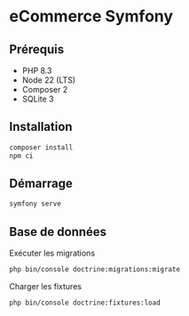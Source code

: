 # eCommerce Symfony

## Prérequis
- PHP 8.3
- Node 22 (LTS)
- Composer 2
- SQLite 3

## Installation
```bash
composer install
npm ci
```

## Démarrage
```bash
symfony serve
```

## Base de données
Exécuter les migrations
```bash
php bin/console doctrine:migrations:migrate
```

Charger les fixtures 
```bash
php bin/console doctrine:fixtures:load
```